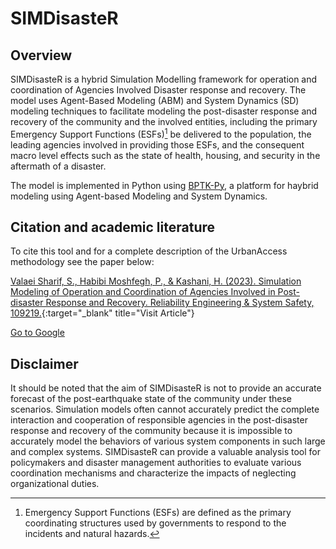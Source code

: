 # SIMDisasteR
## Overview
SIMDisasteR is a hybrid Simulation Modelling framework for operation and coordination of Agencies Involved Disaster response and recovery. The model uses Agent-Based Modeling (ABM) and System Dynamics (SD) modeling techniques to facilitate modeling the post-disaster response and recovery of the community and the involved entities, including the primary Emergency Support Functions (ESFs)[^1] be delivered to the population, the leading agencies involved in providing those ESFs, and the consequent macro level effects such as the state of health, housing, and security in the aftermath of a disaster.

The model is implemented in Python using <a href="https://github.com/transentis/bptk_py_tutorial" target="_blank" title="Visit Example website">BPTK-Py</a>, a platform for haybrid modeling using Agent-based Modeling and System Dynamics.

[^1]: Emergency Support Functions (ESFs) are defined as the primary coordinating structures used by governments to respond to the incidents and natural hazards.

## Citation and academic literature
To cite this tool and for a complete description of the UrbanAccess methodology see the paper below:

[Valaei Sharif, S., Habibi Moshfegh, P., & Kashani, H. (2023). Simulation Modeling of Operation and Coordination of Agencies Involved in Post-disaster Response and Recovery. Reliability Engineering & System Safety, 109219.]([https://www.google.com/](https://authors.elsevier.com/c/1glYR3OQ~fdUa1)){:target="_blank" title="Visit Article"}

[Go to Google](https://www.google.com/)


## Disclaimer
It should be noted that the aim of SIMDisasteR is not to provide an accurate forecast of the post-earthquake state of the community under these scenarios. Simulation models often cannot accurately predict the complete interaction and cooperation of responsible agencies in the post-disaster response and recovery of the community because it is impossible to accurately model the behaviors of various system components in such large and complex systems. SIMDisasteR can provide a valuable analysis tool for policymakers and disaster management authorities to evaluate various coordination mechanisms and characterize the impacts of neglecting organizational duties.
